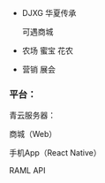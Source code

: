 * DJXG
  华夏传承

  可遇商城

* 农场
  蜜宝
  花农

* 营销
  展会




### 平台：

青云服务器：

商城（Web）

手机App（React Native）

RAML API

